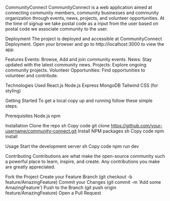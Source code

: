CommunityConnect
CommunityConnect is a web application aimed at connecting community members, community businesses and community organization through events, news, projects, and volunteer opportunities. At the time of signup we take postal code as a input from the user based on postal code we associate community to the user.

Deployment
The project is deployed and accessible at CommunityConnect Deployment.
Open your browser and go to http://localhost:3000 to view the app.

Features
Events: Browse, Add and join community events.
News: Stay updated with the latest community news.
Projects: Explore ongoing community projects.
Volunteer Opportunities: Find opportunities to volunteer and contribute.

Technologies Used
React.js
Node.js
Express
MongoDB
Tailwind CSS (for styling)

Getting Started
To get a local copy up and running follow these simple steps.

Prerequisites
Node.js
npm

Installation
Clone the repo
sh
Copy code
git clone https://github.com/your-username/community-connect.git
Install NPM packages
sh
Copy code
npm install

Usage
Start the development server
sh
Copy code
npm run dev

Contributing
Contributions are what make the open-source community such a powerful place to learn, inspire, and create. Any contributions you make are greatly appreciated.

Fork the Project
Create your Feature Branch (git checkout -b feature/AmazingFeature)
Commit your Changes (git commit -m 'Add some AmazingFeature')
Push to the Branch (git push origin feature/AmazingFeature)
Open a Pull Request
